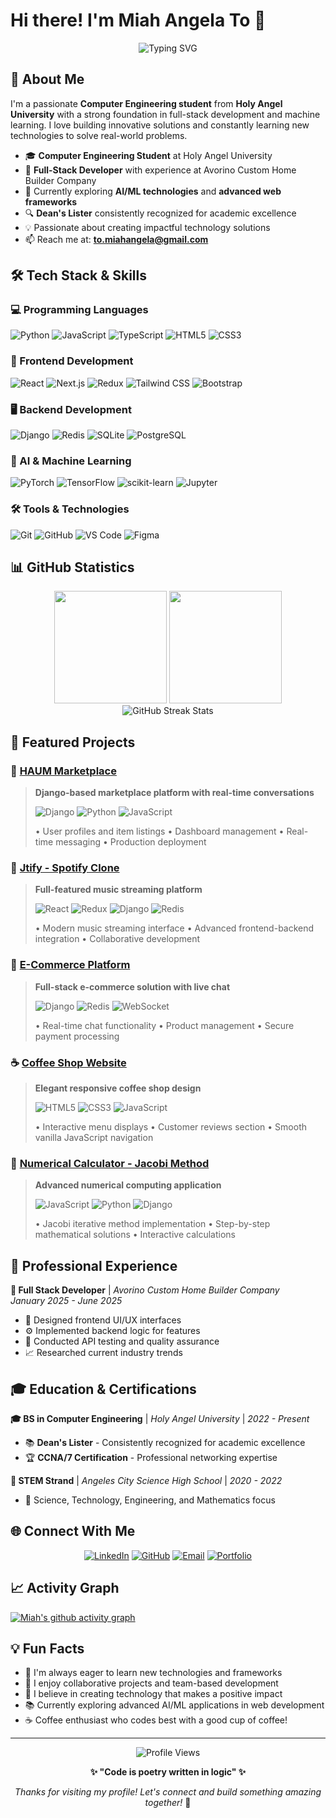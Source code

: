 # Hi there! I'm Miah Angela To 👋

<div align="center">
  <img src="https://readme-typing-svg.herokuapp.com?font=Fira+Code&pause=1000&color=2E86AB&center=true&vCenter=true&width=435&lines=Computer+Engineering+Student;Full-Stack+Developer;Machine+Learning+Enthusiast;Django+%26+React+Developer" alt="Typing SVG" />
</div>

## 🚀 About Me

I'm a passionate **Computer Engineering student** from **Holy Angel University** with a strong foundation in full-stack development and machine learning. I love building innovative solutions and constantly learning new technologies to solve real-world problems.

- 🎓 **Computer Engineering Student** at Holy Angel University
- 💼 **Full-Stack Developer** with experience at Avorino Custom Home Builder Company
- 🌱 Currently exploring **AI/ML technologies** and **advanced web frameworks**
- 🔍 **Dean's Lister** consistently recognized for academic excellence
- 💡 Passionate about creating impactful technology solutions
- 📫 Reach me at: **to.miahangela@gmail.com**

## 🛠️ Tech Stack & Skills

### 💻 Programming Languages
![Python](https://img.shields.io/badge/-Python-3776AB?style=flat-square&logo=python&logoColor=white)
![JavaScript](https://img.shields.io/badge/-JavaScript-F7DF1E?style=flat-square&logo=javascript&logoColor=black)
![TypeScript](https://img.shields.io/badge/-TypeScript-3178C6?style=flat-square&logo=typescript&logoColor=white)
![HTML5](https://img.shields.io/badge/-HTML5-E34F26?style=flat-square&logo=html5&logoColor=white)
![CSS3](https://img.shields.io/badge/-CSS3-1572B6?style=flat-square&logo=css3&logoColor=white)

### 🎯 Frontend Development
![React](https://img.shields.io/badge/-React-61DAFB?style=flat-square&logo=react&logoColor=black)
![Next.js](https://img.shields.io/badge/-Next.js-000000?style=flat-square&logo=nextdotjs&logoColor=white)
![Redux](https://img.shields.io/badge/-Redux-764ABC?style=flat-square&logo=redux&logoColor=white)
![Tailwind CSS](https://img.shields.io/badge/-Tailwind_CSS-38B2AC?style=flat-square&logo=tailwind-css&logoColor=white)
![Bootstrap](https://img.shields.io/badge/-Bootstrap-7952B3?style=flat-square&logo=bootstrap&logoColor=white)

### 🖥️ Backend Development
![Django](https://img.shields.io/badge/-Django-092E20?style=flat-square&logo=django&logoColor=white)
![Redis](https://img.shields.io/badge/-Redis-DC382D?style=flat-square&logo=redis&logoColor=white)
![SQLite](https://img.shields.io/badge/-SQLite-003B57?style=flat-square&logo=sqlite&logoColor=white)
![PostgreSQL](https://img.shields.io/badge/-PostgreSQL-336791?style=flat-square&logo=postgresql&logoColor=white)

### 🤖 AI & Machine Learning
![PyTorch](https://img.shields.io/badge/-PyTorch-EE4C2C?style=flat-square&logo=pytorch&logoColor=white)
![TensorFlow](https://img.shields.io/badge/-TensorFlow-FF6F00?style=flat-square&logo=tensorflow&logoColor=white)
![scikit-learn](https://img.shields.io/badge/-scikit--learn-F7931E?style=flat-square&logo=scikit-learn&logoColor=white)
![Jupyter](https://img.shields.io/badge/-Jupyter-F37626?style=flat-square&logo=jupyter&logoColor=white)

### 🛠️ Tools & Technologies
![Git](https://img.shields.io/badge/-Git-F05032?style=flat-square&logo=git&logoColor=white)
![GitHub](https://img.shields.io/badge/-GitHub-181717?style=flat-square&logo=github&logoColor=white)
![VS Code](https://img.shields.io/badge/-VS_Code-007ACC?style=flat-square&logo=visual-studio-code&logoColor=white)
![Figma](https://img.shields.io/badge/-Figma-F24E1E?style=flat-square&logo=figma&logoColor=white)

## 📊 GitHub Statistics

<div align="center">
  <img height="180em" src="https://github-readme-stats.vercel.app/api?username=miahangelato&show_icons=true&theme=tokyonight&include_all_commits=true&count_private=true"/>
  <img height="180em" src="https://github-readme-stats.vercel.app/api/top-langs/?username=miahangelato&layout=compact&langs_count=7&theme=tokyonight"/>
</div>

<div align="center">
  <img src="https://github-readme-streak-stats.herokuapp.com/?user=miahangelato&theme=tokyonight" alt="GitHub Streak Stats" />
</div>

## 🚀 Featured Projects

### 🏪 [HAUM Marketplace](https://github.com/miahangelato/HAUM)
> **Django-based marketplace platform with real-time conversations**
> 
> ![Django](https://img.shields.io/badge/-Django-092E20?style=flat-square&logo=django&logoColor=white)
> ![Python](https://img.shields.io/badge/-Python-3776AB?style=flat-square&logo=python&logoColor=white)
> ![JavaScript](https://img.shields.io/badge/-JavaScript-F7DF1E?style=flat-square&logo=javascript&logoColor=black)
> 
> • User profiles and item listings • Dashboard management • Real-time messaging • Production deployment

### 🎵 [Jtify - Spotify Clone](https://github.com/JermainePasion/Jtify)
> **Full-featured music streaming platform**
> 
> ![React](https://img.shields.io/badge/-React-61DAFB?style=flat-square&logo=react&logoColor=black)
> ![Redux](https://img.shields.io/badge/-Redux-764ABC?style=flat-square&logo=redux&logoColor=white)
> ![Django](https://img.shields.io/badge/-Django-092E20?style=flat-square&logo=django&logoColor=white)
> ![Redis](https://img.shields.io/badge/-Redis-DC382D?style=flat-square&logo=redis&logoColor=white)
> 
> • Modern music streaming interface • Advanced frontend-backend integration • Collaborative development

### 🛒 [E-Commerce Platform](https://github.com/miahangelato/SOFTDEV-FINAL)
> **Full-stack e-commerce solution with live chat**
> 
> ![Django](https://img.shields.io/badge/-Django-092E20?style=flat-square&logo=django&logoColor=white)
> ![Redis](https://img.shields.io/badge/-Redis-DC382D?style=flat-square&logo=redis&logoColor=white)
> ![WebSocket](https://img.shields.io/badge/-WebSocket-010101?style=flat-square&logo=socket.io&logoColor=white)
> 
> • Real-time chat functionality • Product management • Secure payment processing

### ☕ [Coffee Shop Website](https://github.com/miahangelato/COFFEE-SHOP)
> **Elegant responsive coffee shop design**
> 
> ![HTML5](https://img.shields.io/badge/-HTML5-E34F26?style=flat-square&logo=html5&logoColor=white)
> ![CSS3](https://img.shields.io/badge/-CSS3-1572B6?style=flat-square&logo=css3&logoColor=white)
> ![JavaScript](https://img.shields.io/badge/-JavaScript-F7DF1E?style=flat-square&logo=javascript&logoColor=black)
> 
> • Interactive menu displays • Customer reviews section • Smooth vanilla JavaScript navigation

### 🔢 [Numerical Calculator - Jacobi Method](https://github.com/miahangelato/NUMERICAL)
> **Advanced numerical computing application**
> 
> ![JavaScript](https://img.shields.io/badge/-JavaScript-F7DF1E?style=flat-square&logo=javascript&logoColor=black)
> ![Python](https://img.shields.io/badge/-Python-3776AB?style=flat-square&logo=python&logoColor=white)
> ![Django](https://img.shields.io/badge/-Django-092E20?style=flat-square&logo=django&logoColor=white)
> 
> • Jacobi iterative method implementation • Step-by-step mathematical solutions • Interactive calculations

## 🎯 Professional Experience

**💼 Full Stack Developer** | *Avorino Custom Home Builder Company*  
*January 2025 - June 2025*
- 🎨 Designed frontend UI/UX interfaces
- ⚙️ Implemented backend logic for features
- 🧪 Conducted API testing and quality assurance
- 📈 Researched current industry trends

## 🎓 Education & Certifications

**🎓 BS in Computer Engineering** | *Holy Angel University* | *2022 - Present*
- 📚 **Dean's Lister** - Consistently recognized for academic excellence
- 🏆 **CCNA/7 Certification** - Professional networking expertise

**📜 STEM Strand** | *Angeles City Science High School* | *2020 - 2022*
- 🔬 Science, Technology, Engineering, and Mathematics focus

## 🌐 Connect With Me

<div align="center">

[![LinkedIn](https://img.shields.io/badge/-LinkedIn-0077B5?style=for-the-badge&logo=linkedin&logoColor=white)](https://www.linkedin.com/in/miah-angela-to/)
[![GitHub](https://img.shields.io/badge/-GitHub-181717?style=for-the-badge&logo=github&logoColor=white)](https://github.com/miahangelato)
[![Email](https://img.shields.io/badge/-Email-D14836?style=for-the-badge&logo=gmail&logoColor=white)](mailto:to.miahangela@gmail.com)
[![Portfolio](https://img.shields.io/badge/-Portfolio-000000?style=for-the-badge&logo=react&logoColor=white)](https://miahangelato.github.io/portfolio/)

</div>

## 📈 Activity Graph

[![Miah's github activity graph](https://github-readme-activity-graph.vercel.app/graph?username=miahangelato&theme=tokyo-night)](https://github.com/miahangelato)

## 💡 Fun Facts

- 🎯 I'm always eager to learn new technologies and frameworks
- 🤝 I enjoy collaborative projects and team-based development
- 🌟 I believe in creating technology that makes a positive impact
- 📚 Currently exploring advanced AI/ML applications in web development
- ☕ Coffee enthusiast who codes best with a good cup of coffee!

---

<div align="center">
  <img src="https://komarev.com/ghpvc/?username=miahangelato&label=Profile%20views&color=0e75b6&style=flat" alt="Profile Views" />
  
  **✨ "Code is poetry written in logic" ✨**
  
  *Thanks for visiting my profile! Let's connect and build something amazing together!* 🚀
</div>
